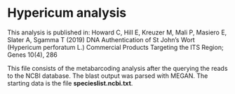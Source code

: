 # Hypericum analysis

This analysis is published in: Howard C, Hill E, Kreuzer M, Mali P, Masiero E, Slater A, Sgamma T (2019) DNA Authentication of St John’s Wort (Hypericum perforatum L.) Commercial Products Targeting the ITS Region; Genes 10(4), 286  

This file consists of the metabarcoding analysis after the querying the reads to the NCBI database. The blast output was parsed with MEGAN. The starting data is the file __specieslist.ncbi.txt__.

